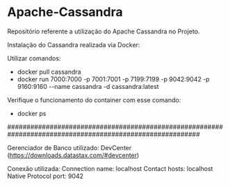 # Apache-Cassandra
Repositório referente a utilização do Apache Cassandra no Projeto.

Instalação do Cassandra realizada via Docker:

Utilizar comandos:
- docker pull cassandra
- docker run 7000:7000 -p 7001:7001 -p 7199:7199 -p 9042:9042 -p 9160:9160 --name cassandra -d cassandra:latest

Verifique o funcionamento do container com esse comando:
- docker ps

##########################################################################################################

Gerenciador de Banco utilizado: DevCenter (https://downloads.datastax.com/#devcenter)

Conexão utilizada:
	Connection name: localhost
	Contact hosts: localhost
	Native Protocol port: 9042
